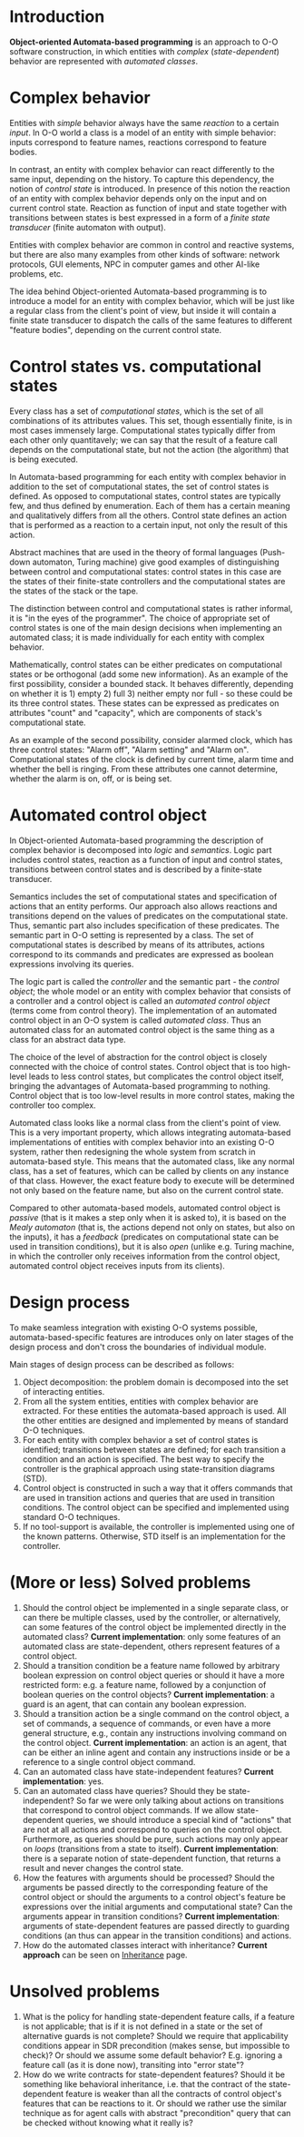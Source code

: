 # Introduction #

**Object-oriented Automata-based programming** is an approach to O-O software construction, in which entities with _complex_ (_state-dependent_) behavior are represented with _automated classes_.

<a href='Hidden comment: 
Main idea of Automata-based programming approach is following: there are controlled objects with states. State of object can be changed on some event fired in the system. This event can be fired as a reaction on user input, as well as a subsequent event fired while previous event is processed.
'></a>

# Complex behavior #

Entities with _simple_ behavior always have the same _reaction_ to a certain _input_. In O-O world a class is a model of an entity with simple behavior: inputs correspond to feature names, reactions correspond to feature bodies.

In contrast, an entity with complex behavior can react differently to the same input, depending on the history. To capture this dependency, the notion of _control state_ is introduced. In presence of this notion the reaction of an entity with complex behavior depends only on the input and on current control state. Reaction as function of input and state together with transitions between states is best expressed in a form of a _finite state transducer_ (finite automaton with output).

Entities with complex behavior are common in control and reactive systems, but there are also many examples from other kinds of software: network protocols, GUI elements, NPC in computer games and other AI-like problems, etc.

The idea behind Object-oriented Automata-based programming is to introduce a model for an entity with complex behavior, which will be just like a regular class from the client's point of view, but inside it will contain a finite state transducer to dispatch the calls of the same features to different "feature bodies", depending on the current control state.

# Control states vs. computational states #

Every class has a set of _computational states_, which is the set of all combinations of its attributes values. This set, though essentially finite, is in most cases immensely large. Computational states typically differ from each other only quantitavely; we can say that the result of a feature call depends on the computational state, but not the action (the algorithm) that is being executed.

In Automata-based programming for each entity with complex behavior in addition to the set of computational states, the set of control states is defined. As opposed to computational states, control states are typically few, and thus defined by enumeration. Each of them has a certain meaning and qualitatively differs from all the others. Control state defines an action that is performed as a reaction to a certain input, not only the result of this action.

Abstract machines that are used in the theory of formal languages (Push-down automaton, Turing machine) give good examples of distinguishing between control and computational states: control states in this case are the states of their finite-state controllers and the computational states are the states of the stack or the tape.

The distinction between control and computational states is rather informal, it is "in the eyes of the programmer". The choice of appropriate set of control states is one of the main design decisions when implementing an automated class; it is made individually for each entity with complex behavior.

Mathematically, control states can be either predicates on computational states or be orthogonal (add some new information). As an example of the first possibility, consider a bounded stack. It behaves differently, depending on whether it is 1) empty 2) full 3) neither empty nor full - so these could be its three control states. These states can be expressed as predicates on attributes "count" and "capacity", which are components of stack's computational state.

As an example of the second possibility, consider alarmed clock, which has three control states: "Alarm off", "Alarm setting" and "Alarm on". Computational states of the clock is defined by current time, alarm time and whether the bell is ringing. From these attributes one cannot determine, whether the alarm is on, off, or is being set.

# Automated control object #

In Object-oriented Automata-based programming the description of complex behavior is decomposed into _logic_ and _semantics_. Logic part includes control states, reaction as a function of input and control states, transitions between control states and is described by a finite-state transducer.

Semantics includes the set of computational states and specification of actions that an entity performs. Our approach also allows reactions and transitions depend on the values of predicates on the computational state. Thus, semantic part also includes specification of these predicates. The semantic part in O-O setting is represented by a class. The set of computational states is described by means of its attributes, actions correspond to its commands and predicates are expressed as boolean expressions involving its queries.

The logic part is called the _controller_ and the semantic part - the _control object_; the whole model or an entity with complex behavior that consists of a controller and a control object is called an _automated control object_ (terms come from control theory). The implementation of an automated control object in an O-O system is called _automated class_. Thus an automated class for an automated control object is the same thing as a class for an abstract data type.

The choice of the level of abstraction for the control object is closely connected with the choice of control states. Control object that is too high-level leads to less control states, but complicates the control object itself, bringing the advantages of Automata-based programming to nothing. Control object that is too low-level results in more control states, making the controller too complex.

Automated class looks like a normal class from the client's point of view. This is a very important property, which allows integrating automata-based implementations of entities with complex behavior into an existing O-O system, rather then redesigning the whole system from scratch in automata-based style. This means that the automated class, like any normal class, has a set of features, which can be called by clients on any instance of that class. However, the exact feature body to execute will be determined not only based on the feature name, but also on the current control state.

Compared to other automata-based models, automated control object is _passive_ (that is it makes a step only when it is asked to), it is based on the _Mealy automaton_ (that is, the actions depend not only on states, but also on the inputs), it has a _feedback_ (predicates on computational state can be used in transition conditions), but it is also _open_ (unlike e.g. Turing machine, in which the controller only receives information from the control object, automated control object receives inputs from its clients).

# Design process #

To make seamless integration with existing O-O systems possible, automata-based-specific features are introduces only on later stages of the design process and don't cross the boundaries of individual module.

Main stages of design process can be described as follows:
  1. Object decomposition: the problem domain is decomposed into the set of interacting entities.
  1. From all the system entities, entities with complex behavior are extracted. For these entities the automata-based approach is used. All the other entities are designed and implemented by means of standard O-O techniques.
  1. For each entity with complex behavior a set of control states is identified; transitions between states are defined; for each transition a condition and an action is specified. The best way to specify the controller is the graphical approach using state-transition diagrams (STD).
  1. Control object is constructed in such a way that it offers commands that are used in transition actions and queries that are used in transition conditions. The control object can be specified and implemented using standard O-O techniques.
  1. If no tool-support is available, the controller is implemented using one of the known patterns. Otherwise, STD itself is an implementation for the controller.

# (More or less) Solved problems #

  1. Should the control object be implemented in a single separate class, or can there be multiple classes, used by the controller, or alternatively, can some features of the control object be implemented directly in the automated class? **Current implementation**: only some features of an automated class are state-dependent, others represent features of a control object.
  1. Should a transition condition be a feature name followed by arbitrary boolean expression on control object queries or should it have a more restricted form: e.g. a feature name, followed by a conjunction of boolean queries on the control objects? **Current implementation**: a guard is an agent, that can contain any boolean expression.
  1. Should a transition action be a single command on the control object, a set of commands, a sequence of commands, or even have a more general structure, e.g., contain any instructions involving command on the control object. **Current implementation**: an action is an agent, that can be either an inline agent and contain any instructions inside or be a reference to a single control object command.
  1. Can an automated class have state-independent features? **Current implementation**: yes.
  1. Can an automated class have queries? Should they be state-independent? So far we were only talking about actions on transitions that correspond to control object commands. If we allow state-dependent queries, we should introduce a special kind of "actions" that are not at all actions and correspond to queries on the control object. Furthermore, as queries should be pure, such actions may only appear on _loops_ (transitions from a state to itself). **Current implementation**: there is a separate notion of state-dependent function, that returns a result and never changes the control state.
  1. How the features with arguments should be processed? Should the arguments be passed directly to the corresponding feature of the control object or should the arguments to a control object's feature be expressions over the initial arguments and computational state? Can the arguments appear in transition conditions? **Current implementation**: arguments of state-dependent features are passed directly to guarding conditions (an thus can appear in the transition conditions) and actions.
  1. How do the automated classes interact with inheritance? **Current approach** can be seen on [Inheritance](Inheritance.md) page.

# Unsolved problems #

  1. What is the policy for handling state-dependent feature calls, if a feature is not applicable; that is if it is not defined in a state or the set of alternative guards is not complete? Should we require that applicability conditions appear in SDR precondition (makes sense, but impossible to check)? Or should we assume some default behavior? E.g. ignoring a feature call (as it is done now), transiting into "error state"?
  1. How do we write contracts for state-dependent features? Should it be something like behavioral inheritance, i.e. that the contract of the state-dependent feature is weaker than all the contracts of control object's features that can be reactions to it. Or should we rather use the similar technique as for agent calls with abstract "precondition" query that can be checked without knowing what it really is?